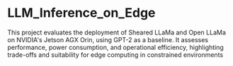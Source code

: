 # LLM_Inference_on_Edge
This project evaluates the deployment of Sheared LLaMa and Open LLaMa on NVIDIA's Jetson AGX Orin, using GPT-2 as a baseline. It assesses performance, power consumption, and operational efficiency, highlighting trade-offs and suitability for edge computing in constrained environments
